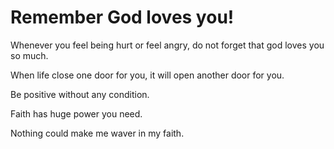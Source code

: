 # Remember God loves you!

Whenever you feel being hurt or feel angry, do not forget that god loves you so much.

When life close one door for you, it will open another door for you.

Be positive without any condition.

Faith has huge power you need.

Nothing could make me waver in my faith. 